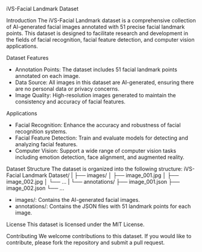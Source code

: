 iVS-Facial Landmark Dataset

Introduction
The iVS-Facial Landmark dataset is a comprehensive collection of AI-generated facial images annotated with 51 precise facial landmark points. This dataset is designed to facilitate research and development in the fields of facial recognition, facial feature detection, and computer vision applications.

Dataset Features
- Annotation Points: The dataset includes 51 facial landmark points annotated on each image.
- Data Source: All images in this dataset are AI-generated, ensuring there are no personal data or privacy concerns.
- Image Quality: High-resolution images generated to maintain the consistency and accuracy of facial features.

Applications
- Facial Recognition: Enhance the accuracy and robustness of facial recognition systems.
- Facial Feature Detection: Train and evaluate models for detecting and analyzing facial features.
- Computer Vision: Support a wide range of computer vision tasks including emotion detection, face alignment, and augmented reality.

Dataset Structure
The dataset is organized into the following structure:
iVS-Facial Landmark Dataset/
|
├── images/
│   ├── image_001.jpg
│   ├── image_002.jpg
│   └── ...
|
└── annotations/
    ├── image_001.json
    ├── image_002.json
    └── ...

- images/: Contains the AI-generated facial images.
- annotations/: Contains the JSON files with 51 landmark points for each image.


License
This dataset is licensed under the MIT License.

Contributing
We welcome contributions to this dataset. If you would like to contribute, please fork the repository and submit a pull request.


